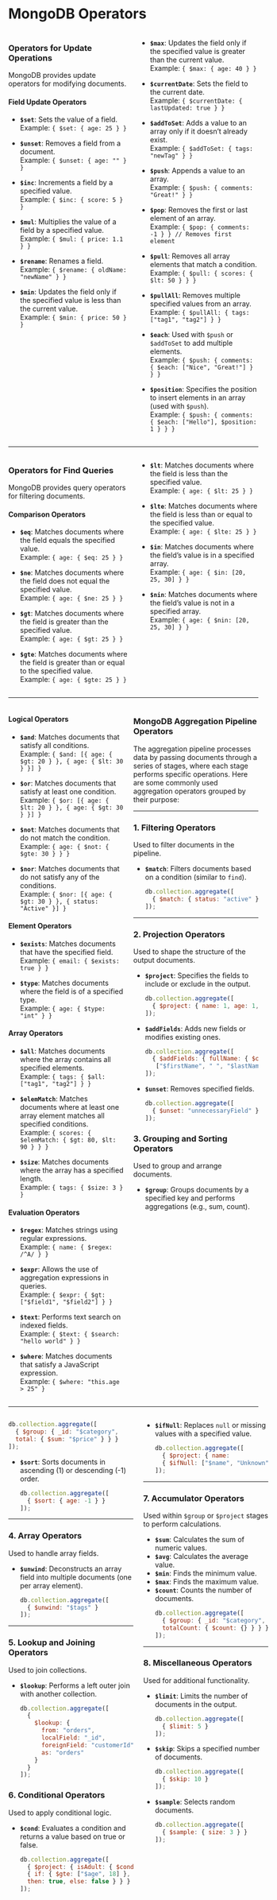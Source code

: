 # MongoDB Operators

<div style="display: flex; gap: 20px;">
<div style="flex: 1;">

### **Operators for Update Operations**

MongoDB provides update operators for modifying documents.

#### **Field Update Operators**

-   **`$set`**: Sets the value of a field.  
    Example: `{ $set: { age: 25 } }`

-   **`$unset`**: Removes a field from a document.  
    Example: `{ $unset: { age: "" } }`

-   **`$inc`**: Increments a field by a specified value.  
    Example: `{ $inc: { score: 5 } }`

-   **`$mul`**: Multiplies the value of a field by a specified value.  
    Example: `{ $mul: { price: 1.1 } }`

-   **`$rename`**: Renames a field.  
    Example: `{ $rename: { oldName: "newName" } }`

-   **`$min`**: Updates the field only if the specified value is less than the current value.  
    Example: `{ $min: { price: 50 } }`


</div>
<div style="flex: 1;">

-   **`$max`**: Updates the field only if the specified value is greater than the current value.  
    Example: `{ $max: { age: 40 } }`

-   **`$currentDate`**: Sets the field to the current date.  
    Example: `{ $currentDate: { lastUpdated: true } }`

-   **`$addToSet`**: Adds a value to an array only if it doesn’t already exist.  
    Example: `{ $addToSet: { tags: "newTag" } }`

-   **`$push`**: Appends a value to an array.  
    Example: `{ $push: { comments: "Great!" } }`

-   **`$pop`**: Removes the first or last element of an array.  
    Example: `{ $pop: { comments: -1 } } // Removes first element`

-   **`$pull`**: Removes all array elements that match a condition.  
    Example: `{ $pull: { scores: { $lt: 50 } } }`

-   **`$pullAll`**: Removes multiple specified values from an array.  
    Example: `{ $pullAll: { tags: ["tag1", "tag2"] } }`

-   **`$each`**: Used with `$push` or `$addToSet` to add multiple elements.  
    Example: `{ $push: { comments: { $each: ["Nice", "Great!"] } } }`

-   **`$position`**: Specifies the position to insert elements in an array (used with `$push`).  
    Example: `{ $push: { comments: { $each: ["Hello"], $position: 1 } } }`

</div>
</div>


---



<div style="display: flex; gap: 20px;">
<div style="flex: 1;">

### **Operators for Find Queries**

MongoDB provides query operators for filtering documents.

#### **Comparison Operators**

-   **`$eq`**: Matches documents where the field equals the specified value.  
    Example: `{ age: { $eq: 25 } }`

-   **`$ne`**: Matches documents where the field does not equal the specified value.  
    Example: `{ age: { $ne: 25 } }`

-   **`$gt`**: Matches documents where the field is greater than the specified value.  
    Example: `{ age: { $gt: 25 } }`

-   **`$gte`**: Matches documents where the field is greater than or equal to the specified value.  
    Example: `{ age: { $gte: 25 } }`

</div>
<div style="flex: 1;">

-   **`$lt`**: Matches documents where the field is less than the specified value.  
    Example: `{ age: { $lt: 25 } }`

-   **`$lte`**: Matches documents where the field is less than or equal to the specified value.  
    Example: `{ age: { $lte: 25 } }`

-   **`$in`**: Matches documents where the field’s value is in a specified array.  
    Example: `{ age: { $in: [20, 25, 30] } }`

-   **`$nin`**: Matches documents where the field’s value is not in a specified array.  
    Example: `{ age: { $nin: [20, 25, 30] } }`



</div>
</div>

--- 

<div style="display: flex; gap: 20px;">
<div style="flex: 1; width:50%;">

#### **Logical Operators**

-   **`$and`**: Matches documents that satisfy all conditions.  
    Example: `{ $and: [{ age: { $gt: 20 } }, { age: { $lt: 30 } }] }`

-   **`$or`**: Matches documents that satisfy at least one condition.  
    Example: `{ $or: [{ age: { $lt: 20 } }, { age: { $gt: 30 } }] }`

-   **`$not`**: Matches documents that do not match the condition.  
    Example: `{ age: { $not: { $gte: 30 } } }`

-   **`$nor`**: Matches documents that do not satisfy any of the conditions.  
    Example: `{ $nor: [{ age: { $gt: 30 } }, { status: "Active" }] }`

#### **Element Operators**

-   **`$exists`**: Matches documents that have the specified field.  
    Example: `{ email: { $exists: true } }`

-   **`$type`**: Matches documents where the field is of a specified type.  
    Example: `{ age: { $type: "int" } }`

#### **Array Operators**

-   **`$all`**: Matches documents where the array contains all specified elements.  
    Example: `{ tags: { $all: ["tag1", "tag2"] } }`

-   **`$elemMatch`**: Matches documents where at least one array element matches all specified conditions.  
    Example: `{ scores: { $elemMatch: { $gt: 80, $lt: 90 } } }`

-   **`$size`**: Matches documents where the array has a specified length.  
    Example: `{ tags: { $size: 3 } }`

#### **Evaluation Operators**

-   **`$regex`**: Matches strings using regular expressions.  
    Example: `{ name: { $regex: /^A/ } }`

-   **`$expr`**: Allows the use of aggregation expressions in queries.  
    Example: `{ $expr: { $gt: ["$field1", "$field2"] } }`

-   **`$text`**: Performs text search on indexed fields.  
    Example: `{ $text: { $search: "hello world" } }`

-   **`$where`**: Matches documents that satisfy a JavaScript expression.  
    Example: `{ $where: "this.age > 25" }`
</div>
<div style="flex: 1; width:50%;">

### **MongoDB Aggregation Pipeline Operators**

The aggregation pipeline processes data by passing documents through a series of stages, where each stage performs specific operations. Here are some commonly used aggregation operators grouped by their purpose:

---

### **1. Filtering Operators**
Used to filter documents in the pipeline.

- **`$match`**: Filters documents based on a condition (similar to `find`).
  ```javascript
  db.collection.aggregate([
    { $match: { status: "active" } }
  ]);
  ```

---

### **2. Projection Operators**
Used to shape the structure of the output documents.

- **`$project`**: Specifies the fields to include or exclude in the output.
  ```javascript
  db.collection.aggregate([
    { $project: { name: 1, age: 1, _id: 0 } }
  ]);
  ```

- **`$addFields`**: Adds new fields or modifies existing ones.
  ```javascript
  db.collection.aggregate([
    { $addFields: { fullName: { $concat:
     ["$firstName", " ", "$lastName"] } } }
  ]);
  ```

- **`$unset`**: Removes specified fields.
  ```javascript
  db.collection.aggregate([
    { $unset: "unnecessaryField" }
  ]);
  ```


### **3. Grouping and Sorting Operators**
Used to group and arrange documents.

- **`$group`**: Groups documents by a specified key and performs aggregations (e.g., sum, count).



</div>
</div>

---
<div style="display: flex; gap: 20px;">
<div style="flex: 1; width:50%;">

  ```javascript
  db.collection.aggregate([
    { $group: { _id: "$category", 
    total: { $sum: "$price" } } }
  ]);
  ```

- **`$sort`**: Sorts documents in ascending (1) or descending (-1) order.
  ```javascript
  db.collection.aggregate([
    { $sort: { age: -1 } }
  ]);
  ```

---

### **4. Array Operators**
Used to handle array fields.

- **`$unwind`**: Deconstructs an array field into multiple documents (one per array element).
  ```javascript
  db.collection.aggregate([
    { $unwind: "$tags" }
  ]);
  ```

---

### **5. Lookup and Joining Operators**
Used to join collections.

- **`$lookup`**: Performs a left outer join with another collection.
  ```javascript
  db.collection.aggregate([
    {
      $lookup: {
        from: "orders",
        localField: "_id",
        foreignField: "customerId",
        as: "orders"
      }
    }
  ]);
  ```

### **6. Conditional Operators**
Used to apply conditional logic.

- **`$cond`**: Evaluates a condition and returns a value based on true or false.
  ```javascript
  db.collection.aggregate([
    { $project: { isAdult: { $cond: 
    { if: { $gte: ["$age", 18] }, 
    then: true, else: false } } } }
  ]);
  ```

</div>
<div style="flex: 1; width:50%;">



- **`$ifNull`**: Replaces `null` or missing values with a specified value.
  ```javascript
  db.collection.aggregate([
    { $project: { name: 
    { $ifNull: ["$name", "Unknown"] } } }
  ]);
  ```

---

### **7. Accumulator Operators**
Used within `$group` or `$project` stages to perform calculations.

- **`$sum`**: Calculates the sum of numeric values.
- **`$avg`**: Calculates the average value.
- **`$min`**: Finds the minimum value.
- **`$max`**: Finds the maximum value.
- **`$count`**: Counts the number of documents.
  ```javascript
  db.collection.aggregate([
    { $group: { _id: "$category", 
    totalCount: { $count: {} } } }
  ]);
  ```

---

### **8. Miscellaneous Operators**
Used for additional functionality.

- **`$limit`**: Limits the number of documents in the output.
  ```javascript
  db.collection.aggregate([
    { $limit: 5 }
  ]);
  ```

- **`$skip`**: Skips a specified number of documents.
  ```javascript
  db.collection.aggregate([
    { $skip: 10 }
  ]);
  ```

- **`$sample`**: Selects random documents.
  ```javascript
  db.collection.aggregate([
    { $sample: { size: 3 } }
  ]);
  ```

</div>
</div>


